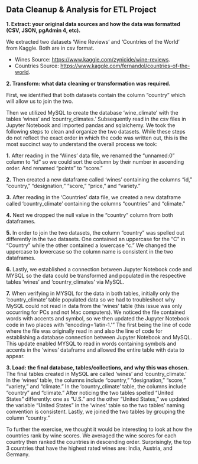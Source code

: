 ## Data Cleanup & Analysis for ETL Project 

**1.  Extract: your original data sources and how the data was formatted (CSV, JSON, pgAdmin 4, etc).**

We extracted two datasets ‘Wine Reviews’ and ‘Countries of the World’ from Kaggle. Both are in csv format. 

* Wines Source: https://www.kaggle.com/zynicide/wine-reviews.
* Countries Source: https://www.kaggle.com/fernandol/countries-of-the-world. 
 
**2. Transform: what data cleaning or transformation was required.**

First, we identified that both datasets contain the column “country” which will allow us to join the two. 

Then we utilized MySQL to create the database ‘wine_climate’ with the tables ‘wines’ and ‘country_climates.’ Subsequently read in the csv files in Jupyter Notebook and imported pandas and sqlalchemy. We took the following steps to clean and organize the two datasets. While these steps do not reflect the exact order in which the code was written out, this is the most succinct way to understand the overall process we took:

 <space>**1.** After reading in the ‘Wines’ data file, we renamed the “unnamed:0” column to “id” so we could sort the column by their number in ascending order. And renamed “points” to “score.” <br />

**2.** Then created a new dataframe called ‘wines’ containing the columns “id,” “country,” “designation,” “score,” “price,” and “variety.” <br />

**3.** After reading in the ‘Countries’ data file, we created a new dataframe called ‘country_climate’ containing the columns “countries” and “climate.” <br />

**4.** Next we dropped the null value in the “country” column from both dataframes. <br />

**5.** In order to join the two datasets, the column “country” was spelled out differently in the two datasets. One contained an uppercase for the “C” in “Country” while the other contained a lowercase “c.” We changed the uppercase to lowercase so the column name is consistent in the two dataframes. <br />

**6.** Lastly, we established a connection between Jupyter Notebook code and MYSQL so the data could be transformed and populated in the respective tables ‘wines’ and ‘country_climates’ via MySQL.  <br />

**7.** When verifying in MYSQL for the data in both tables, initially only the ‘country_climate’ table populated data so we had to troubleshoot why MySQL could not read in data from the ‘wines’ table (this issue was only occurring for PCs and not Mac computers). We noticed the file contained words with accents and symbol, so we then updated the Jupyter Notebook code in two places with “encoding='latin-1.'” The first being the line of code where the file was originally read in and also the line of code for establishing a database connection between Jupyter Notebook 
and MySQL. This update enabled MYSQL to read in words containing symbols and accents in the ‘wines’ dataframe and allowed the entire table with data to appear. 
 
**3.  Load: the final database, tables/collections, and why this was chosen.**
The final tables created in MySQL are called ‘wines’ and ‘country_climate.’ In the ‘wines’ table, the columns include “country,” “designation,” “score,” “variety,” and “climate.” In the ‘country_climate’ table, the columns include “country” and “climate.” After noticing the two tables spelled “United States” differently: one as “U.S.” and the other “United States,” we updated the variable “United States” in the ‘wines’ table so the two tables’ naming convention is consistent. Lastly, we joined the two tables by grouping the column “country.”

To further the exercise, we thought it would be interesting to look at how the countries rank by wine scores. We averaged the wine scores for each country then ranked the countries in 
descending order. Surprisingly, the top 3 countries that have the highest rated wines are: India, Austria, and Germany. 


 



















